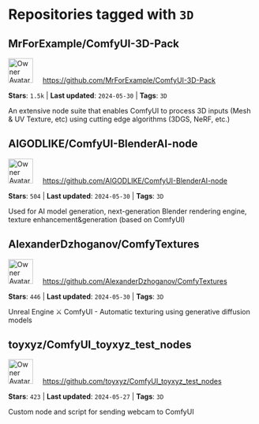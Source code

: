 # Repositories tagged with `3D`

## MrForExample/ComfyUI-3D-Pack

<a href='https://github.com/MrForExample/ComfyUI-3D-Pack'><img src="https://avatars.githubusercontent.com/u/62230687?v=4" alt="Owner Avatar" width="50" height="50"></a> &nbsp; &nbsp; https://github.com/MrForExample/ComfyUI-3D-Pack

**Stars**: `1.5k` | **Last updated**: `2024-05-30` | **Tags**: `3D`

An extensive node suite that enables ComfyUI to process 3D inputs (Mesh & UV Texture, etc) using cutting edge algorithms (3DGS, NeRF, etc.)

## AIGODLIKE/ComfyUI-BlenderAI-node

<a href='https://github.com/AIGODLIKE/ComfyUI-BlenderAI-node'><img src="https://avatars.githubusercontent.com/u/124877023?v=4" alt="Owner Avatar" width="50" height="50"></a> &nbsp; &nbsp; https://github.com/AIGODLIKE/ComfyUI-BlenderAI-node

**Stars**: `504` | **Last updated**: `2024-05-30` | **Tags**: `3D`

Used for AI model generation, next-generation Blender rendering engine, texture enhancement&generation (based on ComfyUI)

## AlexanderDzhoganov/ComfyTextures

<a href='https://github.com/AlexanderDzhoganov/ComfyTextures'><img src="https://avatars.githubusercontent.com/u/855464?v=4" alt="Owner Avatar" width="50" height="50"></a> &nbsp; &nbsp; https://github.com/AlexanderDzhoganov/ComfyTextures

**Stars**: `446` | **Last updated**: `2024-05-30` | **Tags**: `3D`

Unreal Engine ⚔️ ComfyUI - Automatic texturing using generative diffusion models 

## toyxyz/ComfyUI_toyxyz_test_nodes

<a href='https://github.com/toyxyz/ComfyUI_toyxyz_test_nodes'><img src="https://avatars.githubusercontent.com/u/8006000?v=4" alt="Owner Avatar" width="50" height="50"></a> &nbsp; &nbsp; https://github.com/toyxyz/ComfyUI_toyxyz_test_nodes

**Stars**: `423` | **Last updated**: `2024-05-27` | **Tags**: `3D`

Custom node and script for sending webcam to ComfyUI

